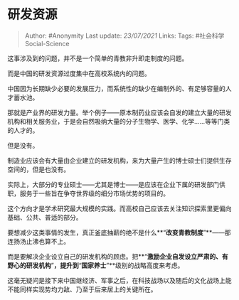 # 研发资源

> Author: #Anonymity
Last update: *23/07/2021* 
Links:
Tags: #社会科学Social-Science 

这事涉及到的问题，并不是一个简单的青教非升即走制度的问题。

而是中国的研发资源过度集中在高校系统内的问题。

中国因为长期缺少必要的发展压力，而系统性的缺少在编制外的、有足够容量的人才蓄水池。

那就是产业界的研发力量。举个例子——原本制药业应该会自发的建立大量的研发机构和相关服务业，于是会自然吸纳大量的分子生物学、医学、化学……等等门类的人才的。

但是没有。

制造业应该会有大量由企业建立的研发机构，来为大量产生的博士硕士们提供生存空间的，但是也没有。

实际上，大部分的专业硕士——尤其是博士——是应该在企业下属的研发部门供职，服务于一些旨在争夺世界级的细分市场优势的项目的。

这个方向才是学术研究最大规模的实践。而高校自己应该去关注知识探索里更偏向基础、公共、普适的部分。

要想减少这类事情的发生，真正釜底抽薪的绝不是什么**“**改变青教制度**”**——那连扬汤止沸也算不上。

而是要解决企业设立自己的研发机构的顾虑。把**“**激励企业自发设立严肃的、有野心的研发机构**”**，提升到**“**国家养士**”**级别的战略高度来考虑。

这毫无疑问是接下来中国继经济、军事之后，在科技战场以及随后的文化战场上能不能同样实现势均力敌、乃至于后来居上的关键所在。